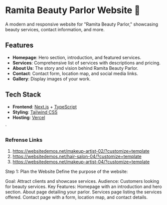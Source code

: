 # Ramita Beauty Parlor Website 🌸

A modern and responsive website for "Ramita Beauty Parlor," showcasing beauty services, contact information, and more.

## Features

-   **Homepage**: Hero section, introduction, and featured services.
-   **Services**: Comprehensive list of services with descriptions and pricing.
-   **About Us**: The story and vision behind Ramita Beauty Parlor.
-   **Contact**: Contact form, location map, and social media links.
-   **Gallery**: Display images of your work.

## Tech Stack

-   **Frontend**: [Next.js](https://nextjs.org/) + [TypeScript](https://www.typescriptlang.org/)
-   **Styling**: [Tailwind CSS](https://tailwindcss.com/)
-   **Hosting**: [Vercel](https://vercel.com/)

`

### Refrense Links

1. https://websitedemos.net/makeup-artist-02/?customize=template
2. https://websitedemos.net/hair-salon-04/?customize=template
3. https://websitedemos.net/makeup-artist-04/?customize=template

Step 1: Plan the Website
Define the purpose of the website:

Goal: Attract clients and showcase services.
Audience: Customers looking for beauty services.
Key Features:
Homepage with an introduction and hero section.
About page detailing your parlor.
Services page listing the services offered.
Contact page with a form, location map, and contact details.
